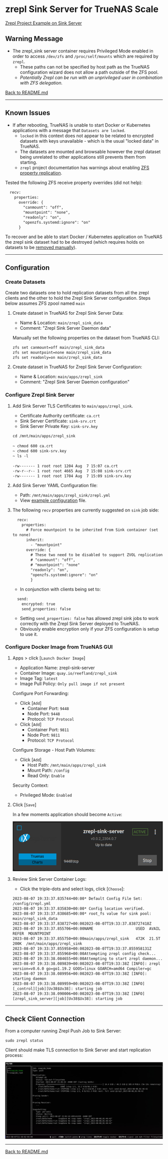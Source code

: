 # zrepl Sink Server for TrueNAS Scale

[Zrepl Project Example on Sink Server](https://zrepl.github.io/quickstart/continuous_server_backup.html)

## Warning Message

* The zrepl_sink server container requires Privileged Mode enabled in order to access `/dev/zfs` and `/proc/self/mounts` which are required by `zrepl`.
  * These paths can not be specified by host path as the TrueNAS configuration wizard does not allow a path outside of the ZFS pool.
  * _Potentially Zrepl can be run with an unprivileged user in combination with ZFS delegation._

[Back to README.md](./README.md)

---

## Known Issues

* If after rebooting, TrueNAS is unable to start Docker or Kubernetes applications with a message that `Datasets are locked`.
  * `locked` in this context does not appear to be related to encrypted datasets with keys unavailable - which is the usual "locked data" in TrueNAS.
  * The datasets are mounted and browsable however the zrepl dataset being unrelated to other applications still prevents them from starting.
  * `zrepl` project documentation has warnings about enabling [ZFS property replication](https://zrepl.github.io/configuration/sendrecvoptions.html#a-note-on-property-replication).

Tested the following ZFS receive property overrides (did not help):

```text
  recv:
    properties:
      override: {
        "canmount": "off",
        "mountpoint": "none",
        "readonly": "on",
        "openzfs.systemd:ignore": "on"
      }
```

To recover and be able to start Docker / Kubernetes application on TrueNAS the zrepl sink dataset had to be destroyed (which requires holds on datasets to be [removed manually](destroy_zrepl_datasets.md)).

---

## Configuration

### Create Datasets

Create two datasets one to hold replication datasets from all the zrepl clients and the other to hold the Zrepl Sink Server configuration. Steps below assumes ZFS zpool named `main`

1. Create dataset in TrueNAS for Zrepl Sink Server Data:

    * Name & Location: `main/zrepl_sink_data`
    * Comment: "Zrepl Sink Server Daemon data"

    Manually set the following properties on the dataset from TrueNAS CLI:

    ```shell
    zfs set canmount=off main/zrepl_sink_data
    zfs set mountpoint=none main/zrepl_sink_data
    zfs set readonly=on main/zrepl_sink_data
    ```

2. Create dataset in TrueNAS for Zrepl Sink Server Configuration:

    * Name & Location: `main/apps/zrepl_sink`
    * Comment: "Zrepl Sink Server Daemon configuration"

### Configure Zrepl Sink Server

1. Add Sink Server TLS Certificates to `main/apps/zrepl_sink`.

    * Certificate Authority certificate: `ca.crt`
    * Sink Server Certificate: `sink-srv.crt`
    * Sink Server Private Key: `sink-srv.key`

    ```shell
    cd /mnt/main/apps/zrepl_sink

    ~ chmod 600 ca.crt
    ~ chmod 600 sink-srv.key
    ~ ls -l

    -rw------- 1 root root 1204 Aug  7 15:07 ca.crt
    -rw-r--r-- 1 root root 4665 Aug  7 15:08 sink-srv.crt
    -rw------- 1 root root 1704 Aug  7 15:09 sink-srv.key
    ```

2. Add Sink Server YAML Configuration file:

    * Path: `/mnt/main/apps/zrepl_sink/zrepl.yml`
    * View [example configuration](../examples/zrepl_sink.yml) file.

3. The following `recv` properties are currently suggested on `sink` job side:

    ```text
      recv:
        properties:
          # Force mountpoint to be inherited from Sink container (set to none)
          inherit:
            - "mountpoint"
          override: {
            # These two need to be disabled to support ZVOL replication
            # "canmount": "off",
            # "mountpoint": "none"
            "readonly": "on",
            "openzfs.systemd:ignore": "on"
            }
    ```

    * In conjunction with clients being set to:

    ```text
      send:
        encrypted: true
        send_properties: false
    ```

    * Setting `send_properties: false` has allowed zrepl sink jobs to work correctly with the Zrepl Sink Server deployed to TrueNAS.
    * Obviously enable encryption only if your ZFS configuration is setup to use it.

### Configure Docker Image from TrueNAS GUI

1. Apps > click [`Launch Docker Image`]

    * Application Name: zrepl-sink-server
    * Container Image: `quay.io/reefland/zrepl_sink`
    * Image Tag: `latest`
    * Image Pull Policy: `Only pull image if not present`

    Configure Port Forwarding:
    * Click [`Add`]
      * Container Port: `9448`
      * Node Port: `9448`
      * Protocol: `TCP Protocol`
    * Click [`Add`]
      * Container Port: `9811`
      * Node Port: `9811`
      * Protocol: `TCP Protocol`

    Configure Storage - Host Path Volumes:
    * Click [`Add`]
      * Host Path: `/mnt/main/apps/zrepl_sink`
      * Mount Path: `/config`
      * Read Only: `Enable`

    Security Context:
    * Privileged Mode: `Enabled`

2. Click [`Save`]

    In a few moments application should become `Active`:

    ![Zrepl Sink Server TrueNAS Active Container](zrepl_sink_server_active.png)

3. Review Sink Server Container Logs:

    * Click the triple-dots and select logs, click [`Choose`]:

    ```text
    2023-08-07 19:33:37.835744+00:00* Default Config File Set: /config/zrepl.yml
    2023-08-07 19:33:37.835830+00:00* Config location verified.
    2023-08-07 19:33:37.838685+00:00* root_fs value for sink pool: main/zrepl_sink_data
    2023-08-07 19:33:37.838727+00:002023-08-07T19:33:37.838727418Z
    2023-08-07 19:33:37.855706+00:00NAME                   USED  AVAIL     REFER  MOUNTPOINT
    2023-08-07 19:33:37.855750+00:00main/apps/zrepl_sink   472K  21.5T      200K  /mnt/main/apps/zrepl_sink
    2023-08-07 19:33:37.855958+00:002023-08-07T19:33:37.855958131Z
    2023-08-07 19:33:37.855968+00:00Attempting zrepl config check...
    2023-08-07 19:33:38.084655+00:00Attempting to start zrepl daemon...
    2023-08-07 19:33:38.089839+00:002023-08-07T19:33:38Z [INFO]: zrepl version=v0.6.0 go=go1.19.2 GOOS=linux GOARCH=amd64 Compiler=gc
    2023-08-07 19:33:38.089956+00:002023-08-07T19:33:38Z [INFO]: starting daemon
    2023-08-07 19:33:38.089959+00:002023-08-07T19:33:38Z [INFO][_control][job][Uv38$Uv38]: starting job
    2023-08-07 19:33:38.090006+00:002023-08-07T19:33:38Z [INFO][zrepl_sink_server][job][Uv38$Uv38]: starting job
    ```

---

## Check Client Connection

From a computer running Zrepl Push Job to Sink Server:

```shell
sudo zrepl status
```

Client should make TLS connection to Sink Server and start replication process:

![Zrepl Client Initial Replication](./client_sink_job_check.png)

---

[Back to README.md](./README.md)
